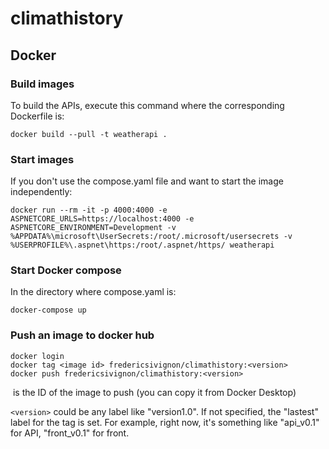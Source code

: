 # climathistory

## Docker

### Build images

To build the APIs, execute this command where the corresponding Dockerfile is:

```
docker build --pull -t weatherapi .
```


### Start images

If you don't use the compose.yaml file and want to start the image independently:

```
docker run --rm -it -p 4000:4000 -e ASPNETCORE_URLS=https://localhost:4000 -e ASPNETCORE_ENVIRONMENT=Development -v %APPDATA%\microsoft\UserSecrets:/root/.microsoft/usersecrets -v %USERPROFILE%\.aspnet\https:/root/.aspnet/https/ weatherapi
```


### Start Docker compose

In the directory where compose.yaml is:

```
docker-compose up
```

### Push an image to docker hub

```
docker login
docker tag <image id> fredericsivignon/climathistory:<version>
docker push fredericsivignon/climathistory:<version>

```

<image id> is the ID of the image to push (you can copy it from Docker Desktop)

`<version>` could be any label like "version1.0". If not specified, the "lastest" label for the tag is set.
For example, right now, it's something like "api_v0.1" for API, "front_v0.1" for front.
